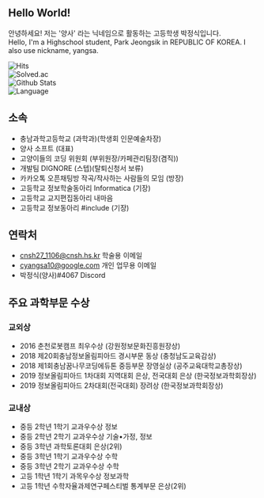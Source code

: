## Hello World! 
안녕하세요! 저는 '양사' 라는 닉네임으로 활동하는 고등학생 박정식입니다.<br>
Hello, I'm a Highschool student, Park Jeongsik in REPUBLIC OF KOREA. I also use nickname, yangsa.

![Hits](https://hits.seeyoufarm.com/api/count/incr/badge.svg?url=https%3A%2F%2Fgithub.com%2Fsat0317)<br>
![Solved.ac](http://mazassumnida.wtf/api/generate_badge?boj=sat0317)<br>
![Github Stats](https://github-readme-stats.vercel.app/api?username=sat0317&title_color=1DDB16)<br>
![Language](https://github-readme-stats.vercel.app/api/top-langs/?username=sat0317&title_color=1DDB16)<br>

## 소속
* 충남과학고등학교 (과학과)(학생회 인문예술차장)
* 양사 소프트 (대표)
* 고양이들의 코딩 위원회 (부위원장/카페관리팀장(겸직))
* 개발팀 DIGNORE (스텝)(탈퇴신청서 보류)
* 카카오톡 오픈채팅방 작곡/작사하는 사람들의 모임 (방장)
* 고등학교 정보학술동아리 Informatica (기장)
* 고등학교 교지편집동아리 내마음
* 고등학교 정보동아리 #include (기장)

## 연락처
* cnsh27_1106@cnsh.hs.kr 학술용 이메일
* cyangsa10@google.com 개인 업무용 이메일
* 박정식(양사)#4067 Discord

## 주요 과학부문 수상
### 교외상
* 2016 춘천로봇캠프 최우수상 (강원정보문화진흥원장상)
* 2018 제20회충남정보올림피아드 경시부문 동상 (충청남도교육감상)
* 2018 제1회충남꿈나무코딩에듀톤 중등부문 장영실상 (공주교육대학교총장상)
* 2019 정보올림피아드 1차대회 지역대회 은상, 전국대회 은상 (한국정보과학회장상)
* 2019 정보올림피아드 2차대회(전국대회) 장려상 (한국정보과학회장상)
### 교내상
* 중등 2학년 1학기 교과우수상 정보
* 중등 2학년 2학기 교과우수상 기술•가정, 정보
* 중등 3학년 과학토론대회 은상(2위)
* 중등 3학년 1학기 교과우수상 수학
* 중등 3학년 2학기 교과우수상 수학
* 고등 1학년 1학기 과목우수상 정보과학
* 고등 1학년 수학자율과제연구페스티벌 통계부문 은상(2위)
